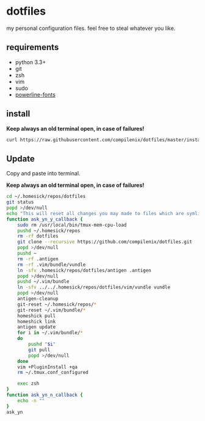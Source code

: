 # dotfiles

my personal configuration files. feel free to steal whatever you like.

## requirements
- python 3.3+
- git
- zsh
- vim
- sudo
- [powerline-fonts](https://github.com/powerline/fonts/releases)

## install
__Keep always an old terminal open, in case of failures!__

```sh
curl https://raw.githubusercontent.com/compilenix/dotfiles/master/install.sh | bash
```

## Update
Copy and paste into terminal.

__Keep always an old terminal open, in case of failures!__

```sh
cd ~/.homesick/repos/dotfiles
git status
popd >/dev/null
echo "This will reset all changes you may made to files which are symlinks at your home directory, to check this your own: \"# cd ~/.homesick/repos/dotfiles && git status\"\nDo you want preced anyway?"
function ask_yn_y_callback {
    sudo rm /usr/local/bin/tmux-mem-cpu-load
    pushd ~/.homesick/repos
    rm -rf dotfiles
    git clone --recursive https://github.com/compilenix/dotfiles.git
    popd >/dev/null
    pushd ~
    rm -rf .antigen
    rm -rf .vim/bundle/vundle
    ln -sfv .homesick/repos/dotfiles/antigen .antigen
    popd >/dev/null
    pushd ~/.vim/bundle
    ln -sfv ../../.homesick/repos/dotfiles/vim/vundle vundle
    popd >/dev/null
    antigen-cleanup
    git-reset ~/.homesick/repos/*
    git-reset ~/.vim/bundle/*
    homeshick pull
    homeshick link
    antigen update
    for i in ~/.vim/bundle/*
    do
        pushd "$i"
        git pull
        popd >/dev/null
    done
    vim +PluginInstall +qa
    rm ~/.tmux.conf_configured

    exec zsh
}
function ask_yn_n_callback {
    echo -n ""
}
ask_yn
```
